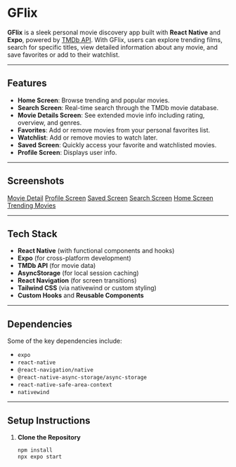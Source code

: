 # GFlix

**GFlix** is a sleek personal movie discovery app built with **React Native** and **Expo**, powered by [TMDb API](https://www.themoviedb.org/documentation/api). With GFlix, users can explore trending films, search for specific titles, view detailed information about any movie, and save favorites or add to their watchlist.

---

## Features

- **Home Screen**: Browse trending and popular movies.
- **Search Screen**: Real-time search through the TMDb movie database.
- **Movie Details Screen**: See extended movie info including rating, overview, and genres.
- **Favorites**: Add or remove movies from your personal favorites list.
- **Watchlist**: Add or remove movies to watch later.
- **Saved Screen**: Quickly access your favorite and watchlisted movies.
- **Profile Screen**: Displays user info.

---

## Screenshots

   [Movie Detail](./assets/screenshots/screenshot1.jpeg)
   [Profile Screen](./assets/screenshots/screenshot2.jpeg)
   [Saved Screen](./assets/screenshots/screenshot3.jpeg)
   [Search Screen](./assets/screenshots/screenshot4.jpeg)
   [Home Screen](./assets/screenshots/screenshot5.jpeg)
   [Trending Movies](./assets/screenshots/screenshot6.jpeg)



---

## Tech Stack

- **React Native** (with functional components and hooks)
- **Expo** (for cross-platform development)
- **TMDb API** (for movie data)
- **AsyncStorage** (for local session caching)
- **React Navigation** (for screen transitions)
- **Tailwind CSS** (via nativewind or custom styling)
- **Custom Hooks** and **Reusable Components**

---

## Dependencies

Some of the key dependencies include:

- `expo`
- `react-native`
- `@react-navigation/native`
- `@react-native-async-storage/async-storage`
- `react-native-safe-area-context`
- `nativewind`

---

## Setup Instructions

1. **Clone the Repository**
   ```bash
   npm install
   npx expo start
